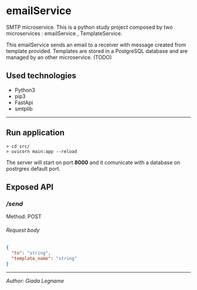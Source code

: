 # emailService

SMTP microservice. 
This is a python study project composed by two microservices : emailService , TemplateService.

This emailService sends an email to a receiver with message created from template provided.
Templates are stored in a PostgreSQL database and are managed by an other microservice.
(TODO)

## Used technologies

* Python3
* pip3
* FastApi
* smtplib
___
## Run application
```commandline
> cd src/
> uvicorn main:app --reload
```
The server will start on port **8000** and it comunicate with a database on postrgres default port.

## Exposed API

### */send*
Method: POST

###### Request body
```json
{
  "to": "string",
  "template_name": "string"
}
```
___

*Author: Giada Legname*